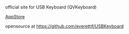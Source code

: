 official site for USB Keyboard (QVKeyboard)

[AppStore](https://itunes.apple.com/us/app/qvkeyboard/id1439106456)

opensource at https://github.com/everettjf/USBKeyboard
